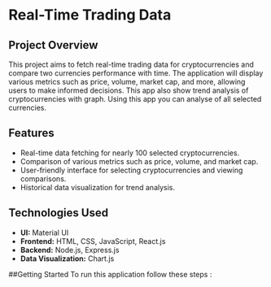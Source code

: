 # Real-Time Trading Data

## Project Overview

This project aims to fetch real-time trading data for cryptocurrencies and compare two currencies performance with time. The application will display various metrics such as price, volume, market cap, and more, allowing users to make informed decisions. This app also show trend analysis of cryptocurrencies with graph. Using this app you can analyse of all selected currencies.

## Features

- Real-time data fetching for nearly 100 selected cryptocurrencies.
- Comparison of various metrics such as price, volume, and market cap.
- User-friendly interface for selecting cryptocurrencies and viewing comparisons.
- Historical data visualization for trend analysis.

## Technologies Used
- **UI:** Material UI
- **Frontend:** HTML, CSS, JavaScript, React.js
- **Backend:** Node.js, Express.js
- **Data Visualization:** Chart.js 

##Getting Started
To run this application follow these steps :

